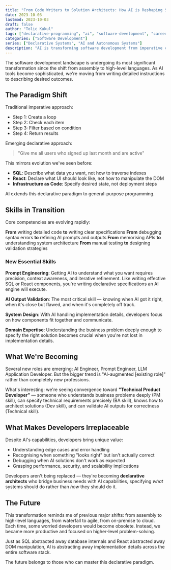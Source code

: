 ```yaml
---
title: "From Code Writers to Solution Architects: How AI is Reshaping Software Development"
date: 2023-10-03
lastmod: 2023-10-03
draft: false
author: "Tolic Kukul"
tags: ["declarative-programming", "ai", "software-development", "career", "future-of-work"]
categories: ["Software Development"]
series: ["Declarative Systems", "AI and Autonomous Systems"]
description: "AI is transforming software development from imperative coding to declarative problem-solving. Developers aren't being replaced — they're becoming solution architects."
---
```


The software development landscape is undergoing its most significant transformation since the shift from assembly to high-level languages. As AI tools become sophisticated, we're moving from writing detailed instructions to describing desired outcomes.

## The Paradigm Shift

Traditional imperative approach:
- Step 1: Create a loop
- Step 2: Check each item
- Step 3: Filter based on condition
- Step 4: Return results

Emerging declarative approach:
> "Give me all users who signed up last month and are active"

This mirrors evolution we've seen before:
- **SQL**: Describe what data you want, not how to traverse indexes
- **React**: Declare what UI should look like, not how to manipulate the DOM
- **Infrastructure as Code**: Specify desired state, not deployment steps

AI extends this declarative paradigm to general-purpose programming.

## Skills in Transition

Core competencies are evolving rapidly:

**From** writing detailed code **to** writing clear specifications
**From** debugging syntax errors **to** refining AI prompts and outputs
**From** memorising APIs **to** understanding system architecture
**From** manual testing **to** designing validation strategies

### New Essential Skills

**Prompt Engineering**: Getting AI to understand what you want requires precision, context awareness, and iterative refinement. Like writing effective SQL or React components, you're writing declarative specifications an AI engine will execute.

**AI Output Validation**: The most critical skill — knowing when AI got it right, when it's close but flawed, and when it's completely off track.

**System Design**: With AI handling implementation details, developers focus on how components fit together and communicate.

**Domain Expertise**: Understanding the business problem deeply enough to specify the right solution becomes crucial when you're not lost in implementation details.

## What We're Becoming

Several new roles are emerging: AI Engineer, Prompt Engineer, LLM Application Developer. But the bigger trend is "AI-augmented [existing role]" rather than completely new professions.

What's interesting: we're seeing convergence toward **"Technical Product Developer"** — someone who understands business problems deeply (PM skill), can specify technical requirements precisely (BA skill), knows how to architect solutions (Dev skill), and can validate AI outputs for correctness (Technical skill).

## What Makes Developers Irreplaceable

Despite AI's capabilities, developers bring unique value:
- Understanding edge cases and error handling
- Recognising when something "looks right" but isn't actually correct
- Debugging when AI solutions don't work as expected
- Grasping performance, security, and scalability implications

Developers aren't being replaced — they're becoming **declarative architects** who bridge business needs with AI capabilities, specifying *what* systems should do rather than *how* they should do it.

## The Future

This transformation reminds me of previous major shifts: from assembly to high-level languages, from waterfall to agile, from on-premise to cloud. Each time, some worried developers would become obsolete. Instead, we became more productive and focused on higher-level problem-solving.

Just as SQL abstracted away database internals and React abstracted away DOM manipulation, AI is abstracting away implementation details across the entire software stack.

The future belongs to those who can master this declarative paradigm.
